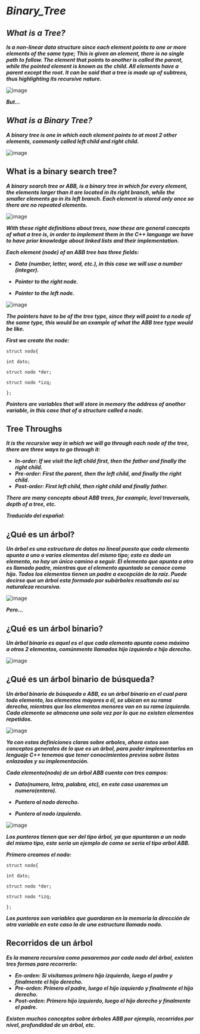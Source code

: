 # **_Binary_Tree_**

## **_What is a Tree?_**

**_Is a non-linear data structure since each element points to one or more elements of the same type; This is given an element, there is no single path to follow. The element that points to another is called the parent, while the pointed element is known as the child. All elements have a parent except the root. It can be said that a tree is made up of subtrees, thus highlighting its recursive nature._**

![image](https://github.com/MARSFOREVER472/BinaryTree/assets/69094327/d773eb2a-7552-46de-ac2f-db4ee0c7c007)

**_But..._**

## **_What is a Binary Tree?_**

**_A binary tree is one in which each element points to at most 2 other elements, commonly called left child and right child._**

![image](https://github.com/MARSFOREVER472/BinaryTree/assets/69094327/23546c2c-2dbe-450f-adad-bce138380131)

## What is a binary search tree?

**_A binary search tree or ABB, is a binary tree in which for every element, the elements larger than it are located in its right branch, while the smaller elements go in its left branch. Each element is stored only once so there are no repeated elements._**

![image](https://github.com/MARSFOREVER472/BinaryTree/assets/69094327/8455f336-0c37-4f81-b05e-a3a3a0dbc5a0)

**_With these right definitions about trees, now these are general concepts of what a tree is, in order to implement them in the C++ language we have to have prior knowledge about linked lists and their implementation._**

**_Each element (node) of an ABB tree has three fields:_**

- **_Data (number, letter, word, etc.), in this case we will use a number (integer)._**

- **_Pointer to the right node._**

- **_Pointer to the left node._**

![image](https://github.com/MARSFOREVER472/BinaryTree/assets/69094327/4b480752-5f1c-4004-8084-895653c94047)

**_The pointers have to be of the tree type, since they will point to a node of the same type, this would be an example of what the ABB tree type would be like._**

**_First we create the node:_**
```
struct nodo{

int dato;

struct nodo *der;

struct nodo *izq;

};
```

**_Pointers are variables that will store in memory the address of another variable, in this case that of a structure called a node._**

## Tree Throughs

**_It is the recursive way in which we will go through each node of the tree, there are three ways to go through it:_**

- **_In-order: If we visit the left child first, then the father and finally the right child._**
- **_Pre-order: First the parent, then the left child, and finally the right child._**
- **_Post-order: First left child, then right child and finally father._**

**_There are many concepts about ABB trees, for example, level traversals, depth of a tree, etc._**

**_Traducido del español:_**

## ¿Qué es un árbol?

**_Un árbol es una estructura de datos no lineal puesto que cada elemento apunta a uno o varios elementos del mismo tipo; esto es dado un elemento, no hay un único camino a seguir. El elemento que apunta a otro es llamado padre, mientras que el elemento apuntado se conoce como hijo. Todos los elementos tienen un padre a excepción de la raíz. Puede decirse que un árbol esta formado por subárboles resaltando así su naturaleza recursiva._**

![image](https://github.com/MARSFOREVER472/BinaryTree/assets/69094327/d773eb2a-7552-46de-ac2f-db4ee0c7c007)

**_Pero..._**

## ¿Qué es un árbol binario?

**_Un árbol binario es aquel es el que cada elemento apunta como máximo a otros 2 elementos, comúnmente llamados hijo izquierdo e hijo derecho._**

![image](https://github.com/MARSFOREVER472/BinaryTree/assets/69094327/23546c2c-2dbe-450f-adad-bce138380131)

## ¿Qué es un árbol binario de búsqueda?

**_Un árbol binario de búsqueda o ABB, es un árbol binario en el cual para todo elemento, los elementos mayores a él, se ubican en su rama derecha, mientras que los elementos menores van en su rama izquierda. Cada elemento se almacena una sola vez por lo que no existen elementos repetidos._**

![image](https://github.com/MARSFOREVER472/BinaryTree/assets/69094327/8455f336-0c37-4f81-b05e-a3a3a0dbc5a0)

**_Ya con estas definiciones claras sobre arboles, ahora estos son conceptos generales de lo que es un árbol, para poder implementarlos en lenguaje C++ tenemos que tener conocimientos previos sobre listas enlazadas y su implementación._**

**_Cada elemento(nodo) de un árbol ABB cuenta con tres campos:_**

- **_Dato(numero, letra, palabra, etc), en este caso usaremos un numero(entero)._**
  
- **_Puntero al nodo derecho._**
 
- **_Puntero al nodo izquierdo._**

![image](https://github.com/MARSFOREVER472/BinaryTree/assets/69094327/6622f6bc-7213-489c-91c4-02e309179d6a)

**_Los punteros tienen que ser del tipo árbol, ya que apuntaran a un nodo del mismo tipo, este seria un ejemplo de como se seria el tipo arbol ABB._**

**_Primero creamos el nodo:_**

   ```
   struct nodo{
   
   int dato;
   
   struct nodo *der;
   
   struct nodo *izq;
   
};
```
**_Los punteros son variables que guardaran en la memoria la dirección de otra variable en este caso la de una estructura llamado nodo._**

## Recorridos de un árbol

**_Es la manera recursiva como pasaremos por cada nodo del árbol, existen tres formas para recorrerlo:_**

- **_En-orden: Si visitamos primero hijo izquierdo, luego el padre y finalmente el hijo derecho._**
- **_Pre-orden: Primero el padre, luego el hijo izquierdo y finalmente el hijo derecho._**
- **_Post-orden: Primero hijo izquierdo, luego el hijo derecho y finalmente el padre._**

**_Existen muchos conceptos sobre árboles ABB por ejemplo, recorridos por nivel, profundidad de un árbol, etc._**
